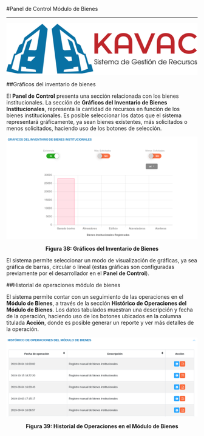 #Panel de Control Módulo de Bienes 
**********************************

![Screenshot](../img/logokavac.png#imagen)


##Gráficos del inventario de bienes 


El **Panel de Control** presenta una sección relacionada con los bienes institucionales.  La sección de **Gráficos del Inventario de Bienes Institucionales**, representa la cantidad de recursos en función de los bienes institucionales. Es posible seleccionar los datos que el sistema representará gráficamente, ya sean bienes existentes, más solicitados o menos solicitados, haciendo uso de los botones de selección. 


![Screenshot](../img/figure_38.png)<div style="text-align: center;font-weight: bold">Figura 38: Gráficos del Inventario de Bienes</div>

El sistema permite seleccionar un modo de visualización de gráficas, ya sea gráfica de barras, circular o lineal (estas gráficas son configuradas previamente por el desarrollador en el **Panel de Control**). 


##Historial de operaciones módulo de bienes


El sistema permite contar con un seguimiento de las operaciones en el **Módulo de Bienes**, a través de la sección **Histórico de Operaciones del Módulo de Bienes**. Los datos tabulados muestran una descripción y fecha de la operación, haciendo uso de los botones ubicados en la columna titulada **Acción**, donde es posible generar un reporte y ver más detalles de la operación.      


![Screenshot](../img/figure_39.png)<div style="text-align: center;font-weight: bold">Figura 39: Historial de Operaciones en el Módulo de Bienes</div>







